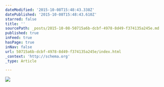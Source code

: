 ```yaml
---
dateModified: '2015-10-08T15:48:43.338Z'
datePublished: '2015-10-08T15:48:43.610Z'
starred: false
title: ''
sourcePath: _posts/2015-10-08-50715a6b-dcbf-4978-8d49-f374135a245e.md
published: true
inFeed: true
hasPage: true
inNav: false
url: 50715a6b-dcbf-4978-8d49-f374135a245e/index.html
_context: 'http://schema.org'
_type: Article

---
```

![](https://the-grid-user-content.s3-us-west-2.amazonaws.com/b9b4f48a-33eb-4eff-ab8d-095b32173ecb.jpg)